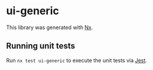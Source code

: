 # ui-generic

This library was generated with [Nx](https://nx.dev).

## Running unit tests

Run `nx test ui-generic` to execute the unit tests via [Jest](https://jestjs.io).
